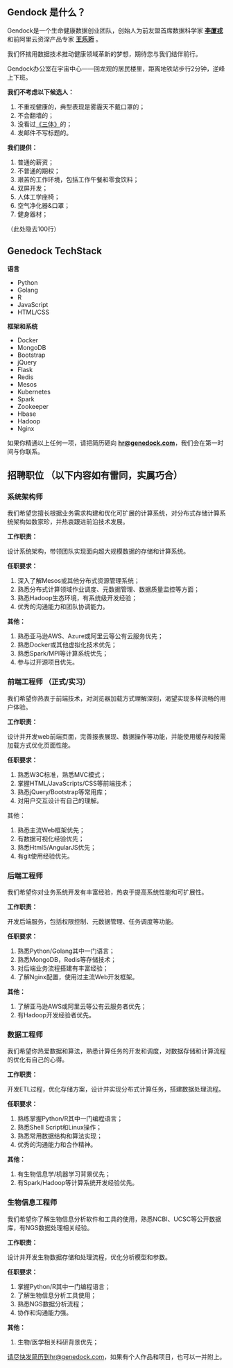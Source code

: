 ## Gendock 是什么？

Gendock是一个生命健康数据创业团队，创始人为前友盟首席数据科学家 **[李厦戎](http://weibo.com/logan)** 和前阿里云资深产品专家 **[王乐珩](http://weibo.com/joyfire)** 。

我们怀揣用数据技术推动健康领域革新的梦想，期待您与我们结伴前行。

Gendock办公室在宇宙中心——回龙观的居民楼里，距离地铁站步行2分钟，逆峰上下班。

**我们不考虑以下候选人：**

1. 不重视健康的，典型表现是雾霾天不戴口罩的；
2. 不会翻墙的；
3. 没看过[《三体》](http://book.douban.com/subject/2567698/)的；
4. 发邮件不写标题的。


**我们提供：**

1. 普通的薪资；
2. 不普通的期权；
3. 艰苦的工作环境，包括工作午餐和零食饮料；
4. 双屏开发；
5. 人体工学座椅；
6. 空气净化器&口罩；
7. 健身器材；

（此处隐去100行）

## Genedock TechStack

**语言**
* Python
* Golang
* R
* JavaScript
* HTML/CSS

**框架和系统**
* Docker
* MongoDB
* Bootstrap
* jQuery
* Flask
* Redis
* Mesos
* Kubernetes
* Spark
* Zookeeper
* Hbase
* Hadoop
* Nginx


如果你精通以上任何一项，请把简历砸向 **hr@genedock.com**，我们会在第一时间与你联系。


## 招聘职位 （以下内容如有雷同，实属巧合）

### 系统架构师

我们希望您擅长根据业务需求构建和优化可扩展的计算系统，对分布式存储计算系统架构如数家珍，并热衷跟进前沿技术发展。

**工作职责：**

设计系统架构，带领团队实现面向超大规模数据的存储和计算系统。

**任职要求：**

1. 深入了解Mesos或其他分布式资源管理系统；
2. 熟悉分布式计算领域作业调度、元数据管理、数据质量监控等方面；
3. 熟悉Hadoop生态环境，有系统级开发经验；
4. 优秀的沟通能力和团队协调能力。

**其他：**

1. 熟悉亚马逊AWS、Azure或阿里云等公有云服务优先；
2. 熟悉Docker或其他虚拟化技术优先；
3. 熟悉Spark/MPI等计算系统优先；
4. 参与过开源项目优先。

### 前端工程师 （正式/实习）

我们希望你热衷于前端技术，对浏览器加载方式理解深刻，渴望实现多样流畅的用户体验。

**工作职责：**

设计并开发web前端页面，完善报表展现、数据操作等功能，并能使用缓存和按需加载方式优化页面性能。

**任职要求：**

1. 熟悉W3C标准，熟悉MVC模式；
2. 掌握HTML/JavaScripts/CSS等前端技术；
3. 熟悉jQuery/Bootstrap等常用库；
3. 对用户交互设计有自己的理解。

其他：
1. 熟悉主流Web框架优先；
2. 有数据可视化经验优先；
3. 熟悉Html5/AngularJS优先；
4. 有git使用经验优先。

### 后端工程师

我们希望你对业务系统开发有丰富经验，热衷于提高系统性能和可扩展性。

**工作职责：**

开发后端服务，包括权限控制、元数据管理、任务调度等功能。

**任职要求：**

1. 熟悉Python/Golang其中一门语言；
2. 熟悉MongoDB，Redis等存储技术；
3. 对后端业务流程搭建有丰富经验；
4. 了解Nginx配置，使用过主流Web开发框架。

**其他：**

1. 了解亚马逊AWS或阿里云等公有云服务者优先；
2. 有Hadoop开发经验者优先。

### 数据工程师

我们希望你热爱数据和算法，熟悉计算任务的开发和调度，对数据存储和计算流程的优化有自己的心得。

**工作职责：**

开发ETL过程，优化存储方案，设计并实现分布式计算任务，搭建数据处理流程。

**任职要求：**

1. 熟练掌握Python/R其中一门编程语言；
2. 熟悉Shell Script和Linux操作；
3. 熟悉常用数据结构和算法实现；
4. 优秀的沟通能力和合作精神。

**其他：**

1. 有生物信息学/机器学习背景优先；
2. 有Spark/Hadoop等计算系统开发经验优先。


### 生物信息工程师

我们希望你了解生物信息分析软件和工具的使用，熟悉NCBI、UCSC等公开数据库，有NGS数据处理相关经验。

**工作职责：**

设计并开发生物数据存储和处理流程，优化分析模型和参数。

**任职要求：**

1. 掌握Python/R其中一门编程语言；
3. 了解生物信息分析工具使用；
4. 熟悉NGS数据分析流程；
5. 协作和沟通能力强。


**其他：**

1. 生物/医学相关科研背景优先；

请尽快发简历到hr@genedock.com，如果有个人作品和项目，也可以一并附上。
